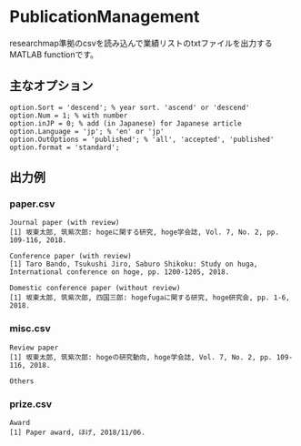 # PublicationManagement
researchmap準拠のcsvを読み込んで業績リストのtxtファイルを出力するMATLAB functionです。

## 主なオプション
```
option.Sort = 'descend'; % year sort. 'ascend' or 'descend'
option.Num = 1; % with number
option.inJP = 0; % add (in Japanese) for Japanese article
option.Language = 'jp'; % 'en' or 'jp'
option.OutOptions = 'published'; % 'all', 'accepted', 'published'
option.format = 'standard';
```

## 出力例
### paper.csv
```
Journal paper (with review)
[1] 坂東太郎, 筑紫次郎: hogeに関する研究, hoge学会誌, Vol. 7, No. 2, pp. 109-116, 2018.

Conference paper (with review)
[1] Taro Bando, Tsukushi Jiro, Saburo Shikoku: Study on huga, International conference on hoge, pp. 1200-1205, 2018.

Domestic conference paper (without review)
[1] 坂東太郎, 筑紫次郎, 四国三郎: hogefugaに関する研究, hoge研究会, pp. 1-6, 2018.
```

### misc.csv
```
Review paper
[1] 坂東太郎, 筑紫次郎: hogeの研究動向, hoge学会誌, Vol. 7, No. 2, pp. 109-116, 2018.

Others
```

### prize.csv
```
Award
[1] Paper award, ほげ, 2018/11/06.
```
